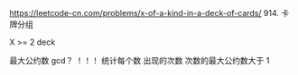 https://leetcode-cn.com/problems/x-of-a-kind-in-a-deck-of-cards/
914. 卡牌分组

X >= 2
deck 


最大公约数  gcd？  ！！！
统计每个数 出现的次数  次数的最大公约数大于 1